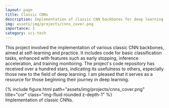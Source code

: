 ```yaml
---
layout: page
title: Classic CNNs
description: Implementation of classic CNN backbones for deep learning practice.
img: assets/img/projects/cnns_cover.png
importance: 3
category: sci-tech
---
```


This project involved the implementation of various classic CNN backbones, aimed at self-learning and practice. It includes code for basic classification tasks, enhanced with features such as early stopping, inference acceleration, and training monitoring. The project's code repository has received over a hundred stars, indicating its usefulness to others, especially those new to the field of deep learning. I am pleased that it serves as a resource for those beginning their journey in deep learning.

<div class="row">
    <div class="col-sm mt-3 mt-md-0">
        {% include figure.html path="assets/img/projects/cnns_cover.png" title="cor" class="img-fluid rounded z-depth-1" %}
    </div>
</div>
<div class="caption">
    Implementation of classic CNNs.
</div>
